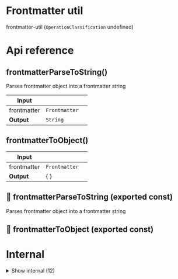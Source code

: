# Frontmatter util

frontmatter-util (`OperationClassification` undefined)



# Api reference

## frontmatterParseToString()

Parses frontmatter object into a frontmatter string


| Input      |    |    |
| ---------- | -- | -- |
| frontmatter | `Frontmatter` |  |
| **Output** | `String`   |    |



## frontmatterToObject()

| Input      |    |    |
| ---------- | -- | -- |
| frontmatter | `Frontmatter` |  |,| schema | `SimplifiedSchema` |  |
| **Output** | {  }   |    |



## 📄 frontmatterParseToString (exported const)

Parses frontmatter object into a frontmatter string


## 📄 frontmatterToObject (exported const)

# Internal

<details><summary>Show internal (12)</summary>
    
  # getFrontmatterValueString()




| Input      |    |    |
| ---------- | -- | -- |
| value (optional) | {  } |  |
| **Output** | {  }   |    |



## objectToFrontmatter()

| Input      |    |    |
| ---------- | -- | -- |
| parse | `FrontmatterParse` |  |,| schema | `SimplifiedSchema` |  |
| **Output** | {  }   |    |



## parseFrontmatterString()

Parse a string as stored in frontmatter back to the original string


| Input      |    |    |
| ---------- | -- | -- |
| value | string |  |
| **Output** |    |    |



## quotedOrNot()

For now, simply quote a string if it contains commas

There are probably more edgecases that need to be fixed here


| Input      |    |    |
| ---------- | -- | -- |
| string | string |  |
| **Output** | `String`   |    |



## stringifyNewlines()

| Input      |    |    |
| ---------- | -- | -- |
| string | string |  |
| **Output** |    |    |



## 🔹 FrontmatterValue

## 📄 getFrontmatterValueString (exported const)

## 📄 objectToFrontmatter (exported const)

## 📄 parseFrontmatterString (exported const)

Parse a string as stored in frontmatter back to the original string


## 📄 quotedOrNot (exported const)

For now, simply quote a string if it contains commas

There are probably more edgecases that need to be fixed here


## 📄 stringifyNewlines (exported const)

## 📄 test (exported const)

  </details>

